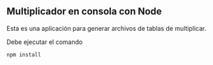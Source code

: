 ## Multiplicador en consola con Node

Esta es una aplicación para generar archivos de tablas de multiplicar.

Debe ejecutar el comando

```
npm install
```
